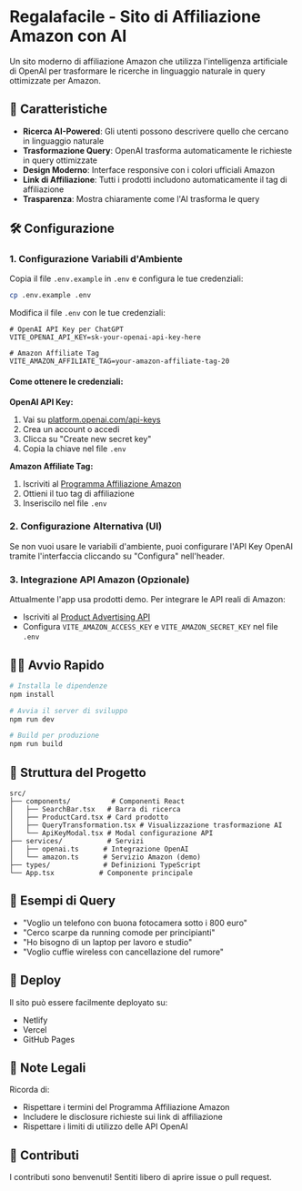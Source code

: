 # Regalafacile - Sito di Affiliazione Amazon con AI

Un sito moderno di affiliazione Amazon che utilizza l'intelligenza artificiale di OpenAI per trasformare le ricerche in linguaggio naturale in query ottimizzate per Amazon.

## 🚀 Caratteristiche

- **Ricerca AI-Powered**: Gli utenti possono descrivere quello che cercano in linguaggio naturale
- **Trasformazione Query**: OpenAI trasforma automaticamente le richieste in query ottimizzate
- **Design Moderno**: Interface responsive con i colori ufficiali Amazon
- **Link di Affiliazione**: Tutti i prodotti includono automaticamente il tag di affiliazione
- **Trasparenza**: Mostra chiaramente come l'AI trasforma le query

## 🛠️ Configurazione

### 1. Configurazione Variabili d'Ambiente

Copia il file `.env.example` in `.env` e configura le tue credenziali:

```bash
cp .env.example .env
```

Modifica il file `.env` con le tue credenziali:

```env
# OpenAI API Key per ChatGPT
VITE_OPENAI_API_KEY=sk-your-openai-api-key-here

# Amazon Affiliate Tag
VITE_AMAZON_AFFILIATE_TAG=your-amazon-affiliate-tag-20
```

#### Come ottenere le credenziali:

**OpenAI API Key:**
1. Vai su [platform.openai.com/api-keys](https://platform.openai.com/api-keys)
2. Crea un account o accedi
3. Clicca su "Create new secret key"
4. Copia la chiave nel file `.env`

**Amazon Affiliate Tag:**
1. Iscriviti al [Programma Affiliazione Amazon](https://affiliate-program.amazon.it/)
2. Ottieni il tuo tag di affiliazione
3. Inseriscilo nel file `.env`

### 2. Configurazione Alternativa (UI)
Se non vuoi usare le variabili d'ambiente, puoi configurare l'API Key OpenAI tramite l'interfaccia cliccando su "Configura" nell'header.

### 3. Integrazione API Amazon (Opzionale)
Attualmente l'app usa prodotti demo. Per integrare le API reali di Amazon:
- Iscriviti al [Product Advertising API](https://webservices.amazon.com/paapi5/documentation/)
- Configura `VITE_AMAZON_ACCESS_KEY` e `VITE_AMAZON_SECRET_KEY` nel file `.env`

## 🏃‍♂️ Avvio Rapido

```bash
# Installa le dipendenze
npm install

# Avvia il server di sviluppo
npm run dev

# Build per produzione
npm run build
```

## 📁 Struttura del Progetto

```
src/
├── components/          # Componenti React
│   ├── SearchBar.tsx   # Barra di ricerca
│   ├── ProductCard.tsx # Card prodotto
│   ├── QueryTransformation.tsx # Visualizzazione trasformazione AI
│   └── ApiKeyModal.tsx # Modal configurazione API
├── services/           # Servizi
│   ├── openai.ts      # Integrazione OpenAI
│   └── amazon.ts      # Servizio Amazon (demo)
├── types/             # Definizioni TypeScript
└── App.tsx           # Componente principale
```

## 🎯 Esempi di Query

- "Voglio un telefono con buona fotocamera sotto i 800 euro"
- "Cerco scarpe da running comode per principianti"
- "Ho bisogno di un laptop per lavoro e studio"
- "Voglio cuffie wireless con cancellazione del rumore"

## 🚀 Deploy

Il sito può essere facilmente deployato su:
- Netlify
- Vercel
- GitHub Pages

## 📝 Note Legali

Ricorda di:
- Rispettare i termini del Programma Affiliazione Amazon
- Includere le disclosure richieste sui link di affiliazione
- Rispettare i limiti di utilizzo delle API OpenAI

## 🤝 Contributi

I contributi sono benvenuti! Sentiti libero di aprire issue o pull request.